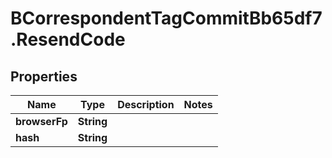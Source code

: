 # BCorrespondentTagCommitBb65df7.ResendCode

## Properties

Name | Type | Description | Notes
------------ | ------------- | ------------- | -------------
**browserFp** | **String** |  | 
**hash** | **String** |  | 


